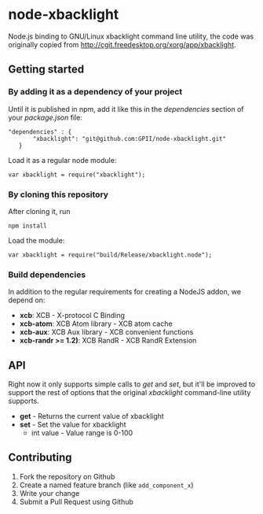 # node-xbacklight
Node.js binding to GNU/Linux xbacklight command line utility, the code was originally copied from http://cgit.freedesktop.org/xorg/app/xbacklight.

## Getting started

### By adding it as a dependency of your project

Until it is published in npm, add it like this in the _dependencies_ section of your _package.json_ file:

```
"dependencies" : {
       "xbacklight": "git@github.com:GPII/node-xbacklight.git"
   }
```

Load it as a regular node module:

```var xbacklight = require("xbacklight");```

### By cloning this repository

After cloning it, run

```npm install```

Load the module:

```var xbacklight = require("build/Release/xbacklight.node");```

### Build dependencies

In addition to the regular requirements for creating a NodeJS addon, we depend on:
* __xcb__: XCB - X-protocol C Binding
* __xcb-atom__: XCB Atom library - XCB atom cache
* __xcb-aux__: XCB Aux library - XCB convenient functions
* __xcb-randr >= 1.2)__: XCB RandR - XCB RandR Extension

## API

Right now it only supports simple calls to _get_ and _set_, but it'll be improved to support the rest of options that the original _xbacklight_ command-line utility supports.

* __get__ - Returns the current value of xbacklight
* __set__ - Set the value for xbacklight
  * int value - Value range is 0-100

## Contributing

1.  Fork the repository on Github
2.  Create a named feature branch (like `add_component_x`)
3.  Write your change
4.  Submit a Pull Request using Github


